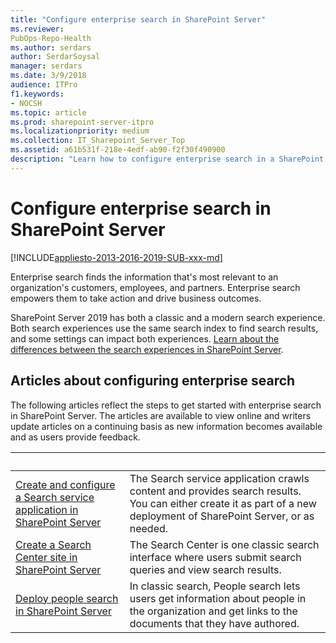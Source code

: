 ```yaml
---
title: "Configure enterprise search in SharePoint Server"
ms.reviewer: 
PubOps-Repo-Health
ms.author: serdars
author: SerdarSoysal
manager: serdars
ms.date: 3/9/2018
audience: ITPro
f1.keywords:
- NOCSH
ms.topic: article
ms.prod: sharepoint-server-itpro
ms.localizationpriority: medium
ms.collection: IT_Sharepoint_Server_Top
ms.assetid: a61b531f-218e-4edf-ab90-f2f30f490900
description: "Learn how to configure enterprise search in a SharePoint Server environment."
---
```


# Configure enterprise search in SharePoint Server

[!INCLUDE[appliesto-2013-2016-2019-SUB-xxx-md](../includes/appliesto-2013-2016-2019-SUB-xxx-md.md)]
  
Enterprise search finds the information that's most relevant to an organization's customers, employees, and partners. Enterprise search empowers them to take action and drive business outcomes.

SharePoint Server 2019 has both a classic and a modern search experience. Both search experiences use the same search index to find search results, and some settings can impact both experiences. [Learn about the differences between the search experiences in SharePoint Server](differences-search-2016-2019.md).



  
## Articles about configuring enterprise search

The following articles reflect the steps to get started with enterprise search in SharePoint Server. The articles are available to view online and writers update articles on a continuing basis as new information becomes available and as users provide feedback.
  
| &nbsp;  | &nbsp; |
|:---|:---|
| [Create and configure a Search service application in SharePoint Server](create-and-configure-a-search-service-application.md) | The Search service application crawls content and provides search results. You can either create it as part of a new deployment of SharePoint Server, or as needed.|
| [Create a Search Center site in SharePoint Server](create-a-search-center-site.md) | The Search Center is one classic search interface where users submit search queries and view search results.  |
| [Deploy people search in SharePoint Server](deploy-people-search.md) | In classic search, People search lets users get information about people in the organization and get links to the documents that they have authored.|

   

